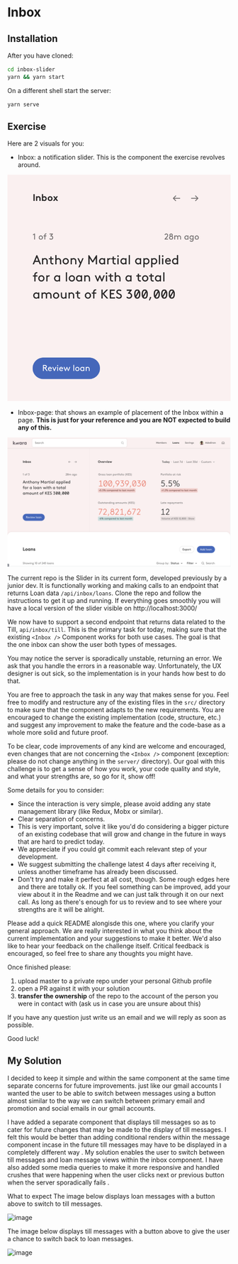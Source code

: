 # Inbox

## Installation

After you have cloned:

```sh
cd inbox-slider
yarn && yarn start
```

On a different shell start the server:

```sh
yarn serve
```

## Exercise

Here are 2 visuals for you:

- Inbox: a notification slider. This is the component the exercise revolves around.

![The Inbox](./assets/inbox.png)

- Inbox-page: that shows an example of placement of the Inbox within a page. **This is just for your reference and you are NOT expected to build any of this.**

![The Loan Page, with the Inbox](./assets/inbox-page.png)

The current repo is the Slider in its current form, developed previously by a junior dev.
It is functionally working and making calls to an endpoint that returns Loan data `/api/inbox/loans`. 
Clone the repo and follow the instructions to get it up and running.
If everything goes smoothly you will have a local version of the slider visible on http://localhost:3000/

We now have to support a second endpoint that returns data related to the Till, `api/inbox/till`.
This is the primary task for today, making sure that the existing `<Inbox />` Component works for both use cases. The goal is that the one inbox can show the user both types of messages.

You may notice the server is sporadically unstable, returning an error. We ask that you handle the errors in a reasonable way. Unfortunately, the UX designer is out sick, so the implementation is in your hands how best to do that.

You are free to approach the task in any way that makes sense for you.
Feel free to modify and restructure any of the existing files in the `src/` directory to make sure that the component adapts to the new requirements. 
You are encouraged to change the existing implementation (code, structure, etc.) and suggest any improvement to make the feature and the code-base as a whole more solid and future proof.

To be clear, code improvements of any kind are welcome and encouraged, even changes that are not concerning the `<Inbox />` component (exception: please do not change anything in the `server/` directory). Our goal with this challenge is to get a sense of how you work, your code quality and style, and what your strengths are, so go for it, show off!

Some details for you to consider:

- Since the interaction is very simple, please avoid adding any state management library (like Redux, Mobx or similar).
- Clear separation of concerns.
- This is very important, solve it like you'd do considering a bigger picture of an existing codebase that will grow and change in the future in ways that are hard to predict today.
- We appreciate if you could git commit each relevant step of your development.
- We suggest submitting the challenge latest 4 days after receiving it, unless another timeframe has already been discussed.
- Don't try and make it perfect at all cost, though. Some rough edges here and there are totally ok. If you feel something can be improved, add your view about it in the Readme and we can just talk through it on our next call. As long as there's enough for us to review and to see where your strengths are it will be alright.

Please add a quick README alongisde this one, where you clarify your general approach. 
We are really interested in what you think about the current implementation and your suggestions to make it better.
We'd also like to hear your feedback on the challenge itself. Critical feedback is encouraged, so feel free to share any thoughts you might have.

Once finished please:

1. upload master to a private repo under your personal Github profile
2. open a PR against it with your solution
3. **transfer the ownership** of the repo to the account of the person you were in contact with (ask us in case you are unsure about this)

If you have any question just write us an email and we will reply as soon as possible.

Good luck!

## My Solution

I decided to keep it simple and within the same component at the same time separate concerns for future improvements.  just like our gmail accounts I wanted the user to be able to switch between messages using a button almost similar to the way we can switch between primary email and promotion and social emails in our gmail accounts.

I have added a separate component that displays till messages so as to cater for future changes that may be made to the display of till messages. I felt this would be better than adding conditional renders within the message component incase in the future till messages may have to be displayed in a  completely different way .
My solution enables the user to switch between till messages and loan message views within the inbox component. I have also added some media queries to make it more responsive and handled crushes that were happening when the user clicks next or previous button when the  server sporadically fails . 

What to expect 
The image below displays loan messages with a button above to switch to till messages.

![image](https://user-images.githubusercontent.com/13431164/134042213-e715447e-4e1a-448a-8e4f-84b9d0556841.png)

The image below displays till messages with a button above to give the user a chance to switch back to loan messages.

![image](https://user-images.githubusercontent.com/13431164/134042474-a1ff9a7a-0ca6-46ef-a440-abd9b9308f94.png)



